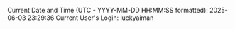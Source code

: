 Current Date and Time (UTC - YYYY-MM-DD HH:MM:SS formatted): 2025-06-03 23:29:36
Current User's Login: luckyaiman

